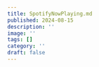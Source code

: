 ```yaml
---
title: SpotifyNowPlaying.md
published: 2024-08-15
description: ''
image: ''
tags: []
category: ''
draft: false 
---
```

